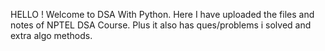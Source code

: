 
HELLO ! Welcome to DSA With Python.
Here I have uploaded the files and notes of NPTEL DSA Course.
Plus it also has ques/problems i solved and extra algo methods.
